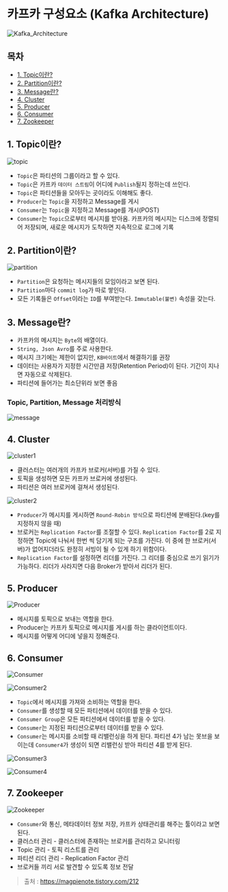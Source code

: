 # 카프카 구성요소 (Kafka Architecture)

![Kafka_Architecture](./img/2023_05_31/Kafka_Architecture.png)

## **목차**
- [1. Topic이란?](#1)
- [2. Partition이란?](#2)
- [3. Message란?](#3)
- [4. Cluster](#4)
- [5. Producer](#5)
- [6. Consumer](#6)
- [7. Zookeeper](#7)

## 1. Topic이란? <a id="1"></a>

![topic](./img/2023_05_31/topic.png)
- `Topic`은 파티션의 그룹이라고 할 수 있다.
- `Topic`은 카프카 `데이터 스트림`이 어디에 `Publish`될지 정하는데 쓰인다.
- `Topic`은 파티션들을 모아두는 곳이라도 이해해도 좋다.
- `Producer`는 `Topic`을 지정하고 Message를 게시
- `Consumer`는 `Topic`을 지정하고 Message를 개시(POST)
- `Consumer`는 `Topic`으로부터 메시지를 받아옴. 카프카의 메시지는 디스크에 정렬되어 저장되며, 새로운 메시지가 도착하면 지속적으로 로그에 기록


## 2. Partition이란? <a id="2"></a>

![partition](./img/2023_05_31/partition.png)
- `Partition`은 요청하는 메시지들의 모임이라고 보면 된다.
- `Partition`마다 `commit log`가 따로 쌓인다.
- 모든 기록들은 `Offset`이라는 `ID`를 부여받는다. `Immutable(불변)` 속성을 갖는다.


## 3. Message란? <a id="3"></a>

- 카프카의 메시지는 `Byte`의 배열이다.
- `String, Json Avro`를 주로 사용한다.
- 메시지 크기에는 제한이 없지만, `KB바이트`에서 해결하기를 권장
- 데이터는 사용자가 지정한 시간만큼 저장(Retention Period)이 된다. 기간이 지나면 자동으로 삭제된다.
- 파티션에 들어가는 최소단위라 보면 좋음


### Topic, Partition, Message 처리방식
![message](./img/2023_05_31/message.png)


## 4. Cluster <a id="4"></a>

![cluster1](./img/2023_05_31/cluster1.png)

- 클러스터는 여러개의 카프카 브로커(서버)를 가질 수 있다.
- 토픽을 생성하면 모든 카프카 브로커에 생성된다.
- 파티션은 여러 브로커에 걸쳐서 생성된다.

![cluster2](./img/2023_05_31/cluster2.png)

- `Producer`가 메시지를 게시하면 `Round-Robin 방식`으로 파티션에 분배된다.(key를 지정하지 않을 때)
- 브로커는 `Replication Factor`를 조절할 수 있다. `Replication Factor`를 2로 지정하면 Topic에 나눠서 한번 씩 담기게 되는 구조를 가진다. 이 중에 한 브로커(서버)가 없어지더라도 완정히 서빙이 될 수 있게 하기 위함이다.
- `Replication Factor`를 설정하면 리더를 가진다. 그 리더를 중심으로 쓰기 읽기가 가능하다. 리더가 사라지면 다음 Broker가 받아서 리더가 된다.


## 5. Producer <a id="5"></a>

![Producer](./img/2023_05_31/producer.png)

- 메시지를 토픽으로 보내는 역할을 한다.
- Producer는 카프카 토픽으로 메시지를 게시를 하는 클라이언트이다.
- 메시지를 어떻게 어디에 넣을지 정해준다.

## 6. Consumer <a id="6"></a>

![Consumer](./img/2023_05_31/consumer.png)

![Consumer2](./img/2023_05_31/consumer2.png)

- `Topic`에서 메시지를 가져와 소비하는 역할을 한다.
- `Consumer`를 생성할 때 모든 파티션에서 데이터를 받을 수 있다.
- `Consumer Group`은 모든 파티션에서 데이터를 받을 수 있다.
- `Consumer`는 지정된 파티션으로부터 데이터를 받을 수 있다.
- `Consumer`는 메시지를 소비할 때 리밸런싱을 하게 된다. 파티션 4가 남는 못브을 보이는데 `Consumer4`가 생성이 되면 리밸런싱 받아 파티션 4를 받게 된다.

![Consumer3](./img/2023_05_31/consumer3.png)

![Consumer4](./img/2023_05_31/consumer4.png)



## 7. Zookeeper <a id="7"></a>

![Zookeeper](./img/2023_05_31/Zookeeper.png)

- `Consumer`와 통신, 메타데이터 정보 저장, 카프카 상태관리를 해주는 툴이라고 보면된다.
- 클러스터 관리 - 클러스터에 존재하는 브로커를 관리하고 모니터링
- Topic 관리 - 토픽 리스트를 관리
- 파티션 리더 관리 - Replication Factor 관리
- 브로커들 끼리 서로 발견할 수 있도록 정보 전달


> 출처 : https://magpienote.tistory.com/212